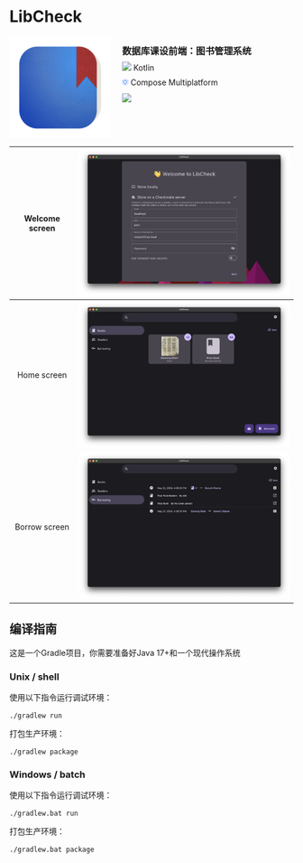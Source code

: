 # LibCheck

<div style="display: flex">
<img src="composeApp/icons/LibCheck.png" style="margin-right: 20px; height: 180px">
<div style="line-height: 0.3">
    <h3>数据库课设前端：图书管理系统</h3>
    <p><img src="https://kotlinlang.org/assets/images/favicon.svg?v2" height="12"> Kotlin</p>
    <p><img src="./assets/compose.svg" height="12"> Compose Multiplatform</p>
    <a href="https://github.com/zhufucdev/libcheck/actions/workflows/package.yml"><img src="https://github.com/zhufucdev/libcheck/actions/workflows/package.yml/badge.svg"></a>
</div>
</div>

| Welcome screen | <img src="./assets/welcome-screen.png" width="500"> |
|:--------------:|-----------------------------------------------------|
|  Home screen   | <img src="./assets/home-screen.png" width="500">    |
| Borrow screen  | <img src="./assets/borrow-screen.png" width="500">  |

## 编译指南

这是一个Gradle项目，你需要准备好Java 17+和一个现代操作系统

### Unix / shell

使用以下指令运行调试环境：

```shell
./gradlew run
```

打包生产环境：

```shell
./gradlew package
```

### Windows / batch

使用以下指令运行调试环境：

```shell
./gradlew.bat run
```

打包生产环境：

```shell
./gradlew.bat package
```
